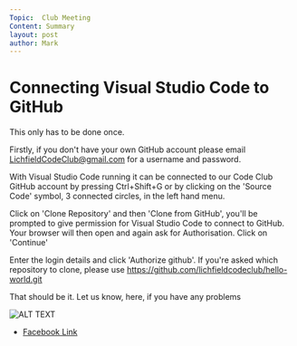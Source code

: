 ```yaml
---
Topic:  Club Meeting
Content: Summary
layout: post
author: Mark
---
```

Connecting Visual Studio Code to GitHub
===========================
This only has to be done once.

Firstly, if you don't have your own GitHub account please email LichfieldCodeClub@gmail.com for a username and password.

With Visual Studio Code running it can be connected to our Code Club GitHub account by pressing Ctrl+Shift+G or by clicking on the 'Source Code' symbol, 3 connected circles, in the left hand  menu.

Click on 'Clone Repository' and then 'Clone from GitHub', you'll be prompted to give permission for Visual Studio Code to connect to GitHub. Your browser will then open and again ask for Authorisation. Click on 'Continue'

Enter the login details and click 'Authorize github'. 
If you're asked which repository to clone, please use https://github.com/lichfieldcodeclub/hello-world.git

That should be it.
Let us know, here, if you have any problems

![ALT TEXT](https://scontent.fbhx6-1.fna.fbcdn.net/v/t1.6435-9/118005860_3017964994997247_2352315816706414406_n.png?stp=dst-png_p720x720&_nc_cat=104&ccb=1-7&_nc_sid=730e14&_nc_ohc=D9agMgOBWZEAX-LNcuJ&_nc_ht=scontent.fbhx6-1.fna&edm=AKK4YLsEAAAA&oh=00_AfDtL5o0wa82P6pginQqlsouhTwd2EvHRPKW4XSkJ_ki3A&oe=654E1C1E)

* [Facebook Link](https://www.facebook.com/1481985248595237/posts/3017995848327495/)


